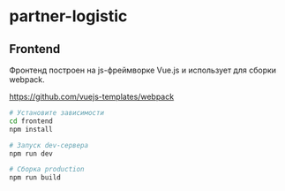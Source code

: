 # partner-logistic

## Frontend
Фронтенд построен на js-фреймворке Vue.js и использует для сборки webpack.

https://github.com/vuejs-templates/webpack

```bash
# Установите зависимости
cd frontend
npm install

# Запуск dev-сервера
npm run dev

# Сборка production
npm run build
```
